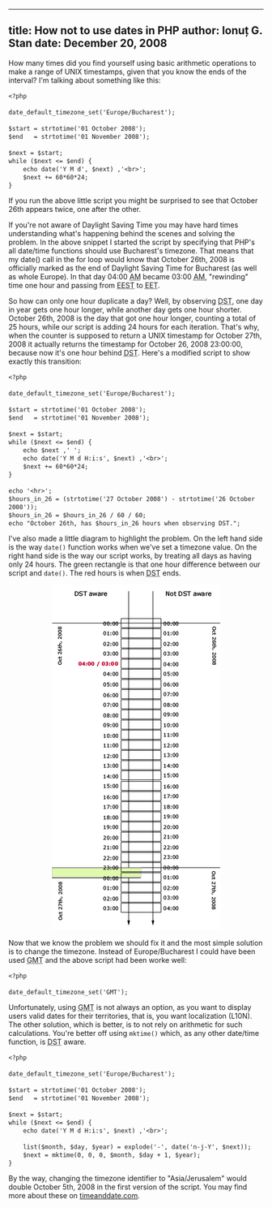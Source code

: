 ----------------------------------
title: How not to use dates in PHP
author: Ionuț G. Stan
date: December 20, 2008
----------------------------------


How many times did you find yourself using basic arithmetic operations to make a
range of UNIX timestamps, given that you know the ends of the interval? I'm
talking about something like this:

~~~ {.php}
<?php

date_default_timezone_set('Europe/Bucharest');

$start = strtotime('01 October 2008');
$end   = strtotime('01 November 2008');

$next = $start;
while ($next <= $end) {
    echo date('Y M d', $next) ,'<br>';
    $next += 60*60*24;
}
~~~

If you run the above little script you might be surprised to see that October 26th
appears twice, one after the other.

If you're not aware of Daylight Saving Time you may have hard times understanding
what's happening behind the scenes and solving the problem. In the above snippet
I started the script by specifying that PHP's all date/time functions should use
Bucharest's timezone. That means that my date() call in the for loop would know
that October 26th, 2008 is officially marked as the end of Daylight Saving Time
for Bucharest (as well as whole Europe). In that day 04:00 <abbr title="Ante Meridian">AM</abbr>
became 03:00 <abbr title="Ante Meridian">AM</abbr>, "rewinding" time one hour and
passing from <abbr title="Eastern Europe Summer Time">EEST</abbr> to
<abbr title="Eastern Europe Time">EET</abbr>.

So how can only one hour duplicate a day? Well, by observing <abbr title="Daylight Saving Time">DST</abbr>,
one day in year gets one hour longer, while another day gets one hour shorter.
October 26th, 2008 is the day that got one hour longer, counting a total of 25
hours, while our script is adding 24 hours for each iteration. That's why, when
the counter is supposed to return a UNIX timestamp for October 27th, 2008 it
actually returns the timestamp for October 26, 2008 23:00:00, because now it's
one hour behind <abbr title="Daylight Saving Time">DST</abbr>. Here's a modified
script to show exactly this transition:

~~~ {.php}
<?php

date_default_timezone_set('Europe/Bucharest');

$start = strtotime('01 October 2008');
$end   = strtotime('01 November 2008');

$next = $start;
while ($next <= $end) {
    echo $next ,' ';
    echo date('Y M d H:i:s', $next) ,'<br>';
    $next += 60*60*24;
}

echo '<hr>';
$hours_in_26 = (strtotime('27 October 2008') - strtotime('26 October 2008'));
$hours_in_26 = $hours_in_26 / 60 / 60;
echo "October 26th, has $hours_in_26 hours when observing DST.";
~~~

I've also made a little diagram to highlight the problem. On the left hand side
is the way `date()` function works when we've set a timezone value. On the right
hand side is the way our script works, by treating all days as having only 24
hours. The green rectangle is that one hour difference between our script and
`date()`. The red hours is when <abbr title="Daylight Saving Time">DST</abbr> ends.

<p style="text-align: center;">
    <img src="/files/images/dst.png"
         alt="DST aware versus non DST aware"
         title="DST aware versus non DST aware">
</p>

Now that we know the problem we should fix it and the most simple solution is to
change the timezone. Instead of Europe/Bucharest I could have been used
<abbr title="Greenwich Mean Time">GMT</abbr> and the above script had been worke
 well:

~~~ {.php}
<?php

date_default_timezone_set('GMT');
~~~


Unfortunately, using <abbr title="Greenwich Mean Time">GMT</abbr> is not always
an option, as you want to display users valid dates for their territories, that
is, you want localization (L10N). The other solution, which is better, is to not
rely on arithmetic for such calculations. You're better off using `mktime()`
which, as any other date/time function, is <abbr title="Daylight Saving Time">DST</abbr>
aware.

~~~ {.php}
<?php

date_default_timezone_set('Europe/Bucharest');

$start = strtotime('01 October 2008');
$end   = strtotime('01 November 2008');

$next = $start;
while ($next <= $end) {
    echo date('Y M d H:i:s', $next) ,'<br>';

    list($month, $day, $year) = explode('-', date('n-j-Y', $next));
    $next = mktime(0, 0, 0, $month, $day + 1, $year);
}
~~~

By the way, changing the timezone identifier to "Asia/Jerusalem" would double
October 5th, 2008 in the first version of the script. You may find more about
these on [timeanddate.com][1].


[1]: http://timeanddate.com/
